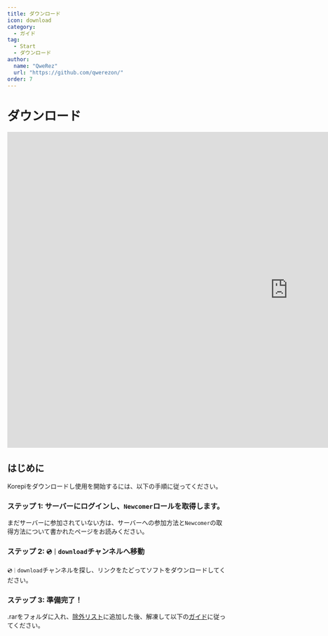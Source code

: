 ```yaml
---
title: ダウンロード
icon: download
category:
  - ガイド
tag:
  - Start
  - ダウンロード
author:
  name: "QweRez"
  url: "https://github.com/qwerezon/"
order: 7
---
```


# ダウンロード

<div class="iframe-container"><iframe width="1280" height="720" src="https://www.youtube.com/embed/Mxspp5FsVEE" title="How to download Korepi" frameborder="0" allow="accelerometer; autoplay; clipboard-write; encrypted-media; gyroscope; picture-in-picture; web-share" referrerpolicy="strict-origin-when-cross-origin" allowfullscreen></iframe></div>

## はじめに

Korepiをダウンロードし使用を開始するには、以下の手順に従ってください。

### ステップ 1: サーバーにログインし、`Newcomer`ロールを取得します。

まだサーバーに参加されていない方は、サーバーへの参加方法と`Newcomer`の取得方法について書かれたページをお読みください。

### ステップ 2: `💿｜download`チャンネルへ移動

`💿｜download`チャンネルを探し、リンクをたどってソフトをダウンロードしてください。

### ステップ 3: 準備完了！

.rarをフォルダに入れ、[除外リスト](../guide/virus.md)に追加した後、解凍して以下の[ガイド](../guide/getkey.md)に従ってください。
